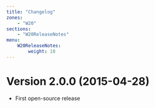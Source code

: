 ```yaml
---
title: "Changelog"
zones:
    - "W20"
sections:
    - "W20ReleaseNotes"
menu:
    W20ReleaseNotes:
        weight: 10
---
```


# Version 2.0.0 (2015-04-28)

* First open-source release